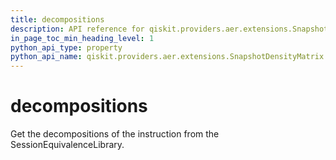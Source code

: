 ```yaml
---
title: decompositions
description: API reference for qiskit.providers.aer.extensions.SnapshotDensityMatrix.decompositions
in_page_toc_min_heading_level: 1
python_api_type: property
python_api_name: qiskit.providers.aer.extensions.SnapshotDensityMatrix.decompositions
---
```


# decompositions

Get the decompositions of the instruction from the SessionEquivalenceLibrary.

